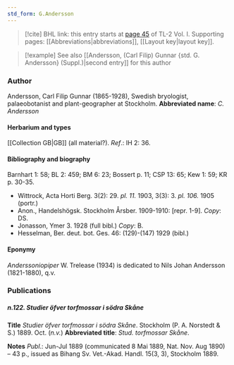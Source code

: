 ```yaml
---
std_form: G.Andersson
---
```


> [!cite] BHL link: this entry starts at [page 45](https://www.biodiversitylibrary.org/page/33120176) of TL-2 Vol. I.
> Supporting pages: [[Abbreviations|abbreviations]], [[Layout key|layout key]].

> [!example] See also [[Andersson, (Carl Filip) Gunnar {std. G. Andersson} (Suppl.)|second entry]] for this author

### Author

Andersson, Carl Filip Gunnar (1865-1928), Swedish bryologist, palaeobotanist and plant-geographer at Stockholm. 
**Abbreviated name**: *C. Andersson*

#### Herbarium and types

[[Collection GB|GB]] (all material?).
*Ref*.: IH 2: 36.

#### Bibliography and biography

Barnhart 1: 58; BL 2: 459; BM 6: 23; Bossert p. 11; CSP 13: 65; Kew 1: 59; KR p. 30-35.
- Wittrock, Acta Horti Berg. 3(2): 29. *pl. 11.* 1903, 3(3): 3. *pl. 106.* 1905 (portr.)
- Anon., Handelshögsk. Stockholm Årsber. 1909-1910: \[repr. 1-9\]. *Copy*: DS.
- Jonasson, Ymer 3. 1928 (full bibl.) *Copy*: B.
- Hesselman, Ber. deut. bot. Ges. 46: (129)-(147) 1929 (bibl.)

#### Eponymy

*Anderssoniopiper* W. Trelease (1934) is dedicated to Nils Johan Andersson (1821-1880), q.v.

### Publications

##### n.122. Studier öfver torfmossar i södra Skåne

**Title**
*Studier öfver torfmossar i södra Skåne*. Stockholm (P. A. Norstedt & S.) 1889. Oct. (*n.v.*)
**Abbreviated title**: *Stud. torfmossar Skåne*.

**Notes**
*Publ*.: Jun-Jul 1889 (communicated 8 Mai 1889, Nat. Nov. Aug 1890) – 43 p., issued as Bihang Sv. Vet.-Akad. Handl. 15(3, 3), Stockholm 1889.

